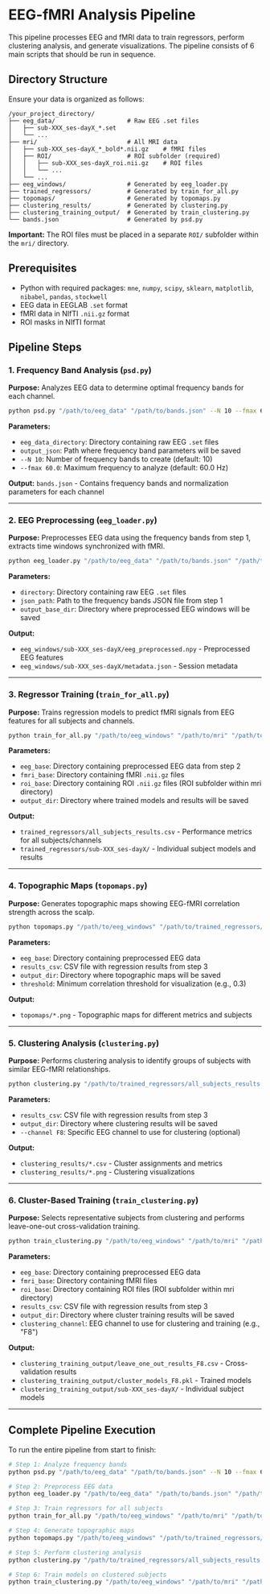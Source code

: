 # EEG-fMRI Analysis Pipeline

This pipeline processes EEG and fMRI data to train regressors, perform clustering analysis, and generate visualizations. The pipeline consists of 6 main scripts that should be run in sequence.

## Directory Structure

Ensure your data is organized as follows:

```
/your_project_directory/
├── eeg_data/                    # Raw EEG .set files
│   ├── sub-XXX_ses-dayX_*.set
│   └── ...
├── mri/                         # All MRI data
│   ├── sub-XXX_ses-dayX_*_bold*.nii.gz    # fMRI files
│   ├── ROI/                     # ROI subfolder (required)
│   │   ├── sub-XXX_ses-dayX_roi.nii.gz    # ROI files
│   │   └── ...
│   └── ...
├── eeg_windows/                 # Generated by eeg_loader.py
├── trained_regressors/          # Generated by train_for_all.py
├── topomaps/                    # Generated by topomaps.py
├── clustering_results/          # Generated by clustering.py
├── clustering_training_output/  # Generated by train_clustering.py
└── bands.json                   # Generated by psd.py
```

**Important:** The ROI files must be placed in a separate `ROI/` subfolder within the `mri/` directory.

## Prerequisites

- Python with required packages: `mne`, `numpy`, `scipy`, `sklearn`, `matplotlib`, `nibabel`, `pandas`, `stockwell`
- EEG data in EEGLAB `.set` format
- fMRI data in NIfTI `.nii.gz` format
- ROI masks in NIfTI format

## Pipeline Steps

### 1. Frequency Band Analysis (`psd.py`)

**Purpose:** Analyzes EEG data to determine optimal frequency bands for each channel.

```bash
python psd.py "/path/to/eeg_data" "/path/to/bands.json" --N 10 --fmax 60.0
```

**Parameters:**
- `eeg_data_directory`: Directory containing raw EEG `.set` files
- `output_json`: Path where frequency band parameters will be saved
- `--N 10`: Number of frequency bands to create (default: 10)
- `--fmax 60.0`: Maximum frequency to analyze (default: 60.0 Hz)

**Output:** `bands.json` - Contains frequency bands and normalization parameters for each channel

---

### 2. EEG Preprocessing (`eeg_loader.py`)

**Purpose:** Preprocesses EEG data using the frequency bands from step 1, extracts time windows synchronized with fMRI.

```bash
python eeg_loader.py "/path/to/eeg_data" "/path/to/bands.json" "/path/to/eeg_windows"
```

**Parameters:**
- `directory`: Directory containing raw EEG `.set` files
- `json_path`: Path to the frequency bands JSON file from step 1
- `output_base_dir`: Directory where preprocessed EEG windows will be saved

**Output:** 
- `eeg_windows/sub-XXX_ses-dayX/eeg_preprocessed.npy` - Preprocessed EEG features
- `eeg_windows/sub-XXX_ses-dayX/metadata.json` - Session metadata

---

### 3. Regressor Training (`train_for_all.py`)

**Purpose:** Trains regression models to predict fMRI signals from EEG features for all subjects and channels.

```bash
python train_for_all.py "/path/to/eeg_windows" "/path/to/mri" "/path/to/mri/ROI" "/path/to/trained_regressors"
```

**Parameters:**
- `eeg_base`: Directory containing preprocessed EEG data from step 2
- `fmri_base`: Directory containing fMRI `.nii.gz` files
- `roi_base`: Directory containing ROI `.nii.gz` files (ROI subfolder within mri directory)
- `output_dir`: Directory where trained models and results will be saved

**Output:**
- `trained_regressors/all_subjects_results.csv` - Performance metrics for all subjects/channels
- `trained_regressors/sub-XXX_ses-dayX/` - Individual subject models and results

---

### 4. Topographic Maps (`topomaps.py`)

**Purpose:** Generates topographic maps showing EEG-fMRI correlation strength across the scalp.

```bash
python topomaps.py "/path/to/eeg_windows" "/path/to/trained_regressors/all_subjects_results.csv" "/path/to/topomaps" 0.3
```

**Parameters:**
- `eeg_base`: Directory containing preprocessed EEG data
- `results_csv`: CSV file with regression results from step 3
- `output_dir`: Directory where topographic maps will be saved
- `threshold`: Minimum correlation threshold for visualization (e.g., 0.3)

**Output:**
- `topomaps/*.png` - Topographic maps for different metrics and subjects

---

### 5. Clustering Analysis (`clustering.py`)

**Purpose:** Performs clustering analysis to identify groups of subjects with similar EEG-fMRI relationships.

```bash
python clustering.py "/path/to/trained_regressors/all_subjects_results.csv" "/path/to/clustering_results" --channel F8
```

**Parameters:**
- `results_csv`: CSV file with regression results from step 3
- `output_dir`: Directory where clustering results will be saved
- `--channel F8`: Specific EEG channel to use for clustering (optional)

**Output:**
- `clustering_results/*.csv` - Cluster assignments and metrics
- `clustering_results/*.png` - Clustering visualizations

---

### 6. Cluster-Based Training (`train_clustering.py`)

**Purpose:** Selects representative subjects from clustering and performs leave-one-out cross-validation training.

```bash
python train_clustering.py "/path/to/eeg_windows" "/path/to/mri" "/path/to/mri/ROI" "/path/to/trained_regressors/all_subjects_results.csv" "/path/to/clustering_training_output" "F8"
```

**Parameters:**
- `eeg_base`: Directory containing preprocessed EEG data
- `fmri_base`: Directory containing fMRI files
- `roi_base`: Directory containing ROI files (ROI subfolder within mri directory)
- `results_csv`: CSV file with regression results from step 3
- `output_dir`: Directory where cluster training results will be saved
- `clustering_channel`: EEG channel to use for clustering and training (e.g., "F8")

**Output:**
- `clustering_training_output/leave_one_out_results_F8.csv` - Cross-validation results
- `clustering_training_output/cluster_models_F8.pkl` - Trained models
- `clustering_training_output/sub-XXX_ses-dayX/` - Individual subject models

---

## Complete Pipeline Execution

To run the entire pipeline from start to finish:

```bash
# Step 1: Analyze frequency bands
python psd.py "/path/to/eeg_data" "/path/to/bands.json" --N 10 --fmax 60.0

# Step 2: Preprocess EEG data
python eeg_loader.py "/path/to/eeg_data" "/path/to/bands.json" "/path/to/eeg_windows"

# Step 3: Train regressors for all subjects
python train_for_all.py "/path/to/eeg_windows" "/path/to/mri" "/path/to/mri/ROI" "/path/to/trained_regressors"

# Step 4: Generate topographic maps
python topomaps.py "/path/to/eeg_windows" "/path/to/trained_regressors/all_subjects_results.csv" "/path/to/topomaps" 0.3

# Step 5: Perform clustering analysis
python clustering.py "/path/to/trained_regressors/all_subjects_results.csv" "/path/to/clustering_results" --channel F8

# Step 6: Train models on clustered subjects
python train_clustering.py "/path/to/eeg_windows" "/path/to/mri" "/path/to/mri/ROI" "/path/to/trained_regressors/all_subjects_results.csv" "/path/to/clustering_training_output" "F8"
```

